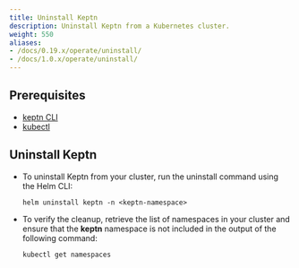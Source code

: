 ```yaml
---
title: Uninstall Keptn
description: Uninstall Keptn from a Kubernetes cluster.
weight: 550
aliases:
- /docs/0.19.x/operate/uninstall/
- /docs/1.0.x/operate/uninstall/
---
```


## Prerequisites
- [keptn CLI](../cli-install/)
- [kubectl](https://kubernetes.io/docs/tasks/tools/install-kubectl/)

## Uninstall Keptn

- To uninstall Keptn from your cluster, run the uninstall command using the Helm CLI:

    ```
    helm uninstall keptn -n <keptn-namespace>
    ```

- To verify the cleanup, retrieve the list of namespaces in your cluster and ensure that the **keptn** namespace is not included in the output of the following command:

    ```
    kubectl get namespaces
    ```
